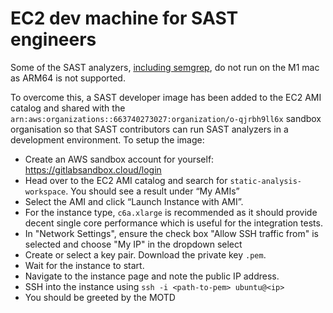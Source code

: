 # EC2 dev machine for SAST engineers

Some of the SAST analyzers, [including semgrep](https://github.com/returntocorp/semgrep/issues/2252), do not run on the M1 mac as ARM64 is not supported.

To overcome this, a SAST developer image has been added to the EC2 AMI catalog and shared with the `arn:aws:organizations::663740273027:organization/o-qjrbh9ll6x` sandbox organisation so that SAST contributors can run SAST analyzers in a development environment. To setup the image:

- Create an AWS sandbox account for yourself: https://gitlabsandbox.cloud/login
- Head over to the EC2 AMI catalog and search for `static-analysis-workspace`. You should see a result under “My AMIs”
- Select the AMI and click “Launch Instance with AMI”.
- For the instance type, `c6a.xlarge` is recommended as it should provide decent single core performance which is useful for the integration tests.
- In "Network Settings", ensure the check box "Allow SSH traffic from" is selected and choose "My IP" in the dropdown select
- Create or select a key pair. Download the private key `.pem`.
- Wait for the instance to start.
- Navigate to the instance page and note the public IP address.
- SSH into the instance using `ssh -i <path-to-pem> ubuntu@<ip>`
- You should be greeted by the MOTD
